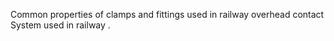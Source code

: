 Common properties of clamps and fittings  used in railway overhead contact System used in railway .
